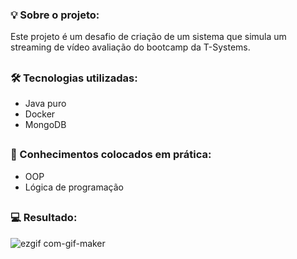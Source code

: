 ### 💡 Sobre o projeto:

Este projeto é um desafio de criação de um sistema que simula um streaming de vídeo avaliação do bootcamp da T-Systems.

##

### 🛠 Tecnologias utilizadas:

- Java puro
- Docker
- MongoDB

##

### 📝 Conhecimentos colocados em prática:

- OOP
- Lógica de programação

##

### 💻 Resultado:


![ezgif com-gif-maker](https://github.com/caiqueb05/Desafio-T-Academy-RPG/assets/81648936/51fc2d76-291a-4ca0-b6a4-154af297c70e)

##
